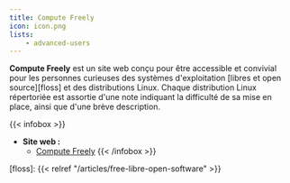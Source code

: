 ```yaml
---
title: Compute Freely
icon: icon.png
lists:
    - advanced-users
---
```


**Compute Freely** est un site web conçu pour être accessible et convivial pour les personnes curieuses des systèmes d'exploitation [libres et open source][floss] et des distributions Linux.
Chaque distribution Linux répertoriée est assortie d'une note indiquant la difficulté de sa mise en place, ainsi que d'une brève description.

{{< infobox >}}
- **Site web :**
    - [Compute Freely](https://computefreely.org/)
{{< /infobox >}}

[floss]: {{< relref "/articles/free-libre-open-software" >}}
